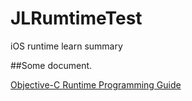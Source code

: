 # JLRumtimeTest
iOS runtime learn summary

##Some document.

<a href="https://developer.apple.com/library/content/documentation/Cocoa/Conceptual/ObjCRuntimeGuide/Introduction/Introduction.html#//apple_ref/doc/uid/TP40008048-CH1-SW1">Objective-C Runtime Programming Guide</a>
